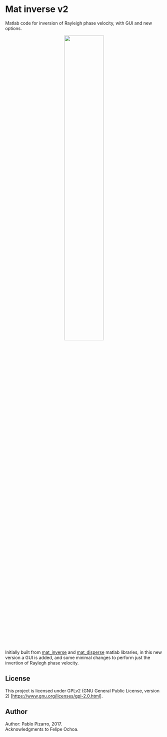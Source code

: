 # Mat inverse v2
Matlab code for inversion of Rayleigh phase velocity, with GUI and new options.

<p align="center">
<img src="https://github.com/ppizarror/mat_inverse_v2/blob/gh-pages/images/screen.PNG?raw=true" width="50%px" height="50%px">
</p>

Initially built from <a href="https://github.com/yiran06/mat_inverse">mat_inverse</a> and <a href="https://github.com/yiran06/mat_disperse">mat_disperse</a> matlab libraries, in this new version a GUI is added, and some minimal changes to perform just the invertion of Raylegh phase velocity.

## License
This project is licensed under GPLv2 (GNU General Public License, version 2) [https://www.gnu.org/licenses/gpl-2.0.html].

## Author
Author: Pablo Pizarro, 2017.<br>
Acknowledgments to Felipe Ochoa.